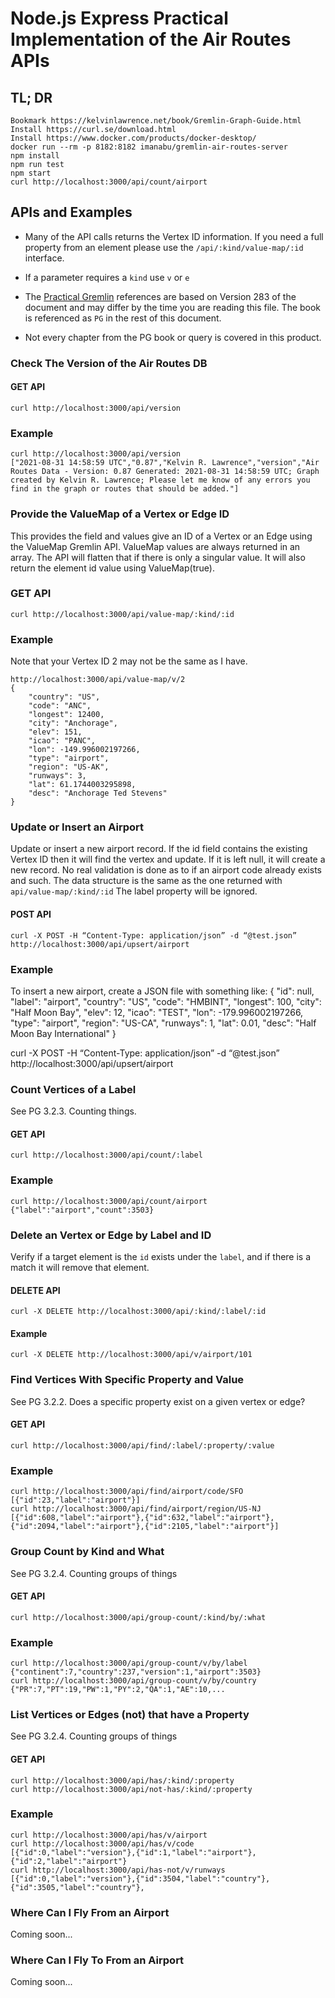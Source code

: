# Node.js Express Practical Implementation of the Air Routes APIs

## TL; DR

    Bookmark https://kelvinlawrence.net/book/Gremlin-Graph-Guide.html
    Install https://curl.se/download.html
    Install https://www.docker.com/products/docker-desktop/
    docker run --rm -p 8182:8182 imanabu/gremlin-air-routes-server 
    npm install
    npm run test
    npm start
    curl http://localhost:3000/api/count/airport

## APIs and Examples

* Many of the API calls returns the Vertex ID information. If you
need a full property from an element please use the
`/api/:kind/value-map/:id` interface.

* If a parameter requires a `kind` use `v` or `e`
* The [Practical Gremlin](https://kelvinlawrence.net/book/Gremlin-Graph-Guide.html) references
  are based on Version 283 of the document and may differ by the time you are reading
  this file. The book is referenced as `PG` in the rest of this document.
* Not every chapter from the PG book or query is covered in this product.

### Check The Version of the Air Routes DB

#### GET API
    curl http://localhost:3000/api/version
### Example
    curl http://localhost:3000/api/version
    ["2021-08-31 14:58:59 UTC","0.87","Kelvin R. Lawrence","version","Air Routes Data - Version: 0.87 Generated: 2021-08-31 14:58:59 UTC; Graph created by Kelvin R. Lawrence; Please let me know of any errors you find in the graph or routes that should be added."]

### Provide the ValueMap of a Vertex or Edge ID
This provides the field and values give an ID of a Vertex or an Edge using
the ValueMap Gremlin API. ValueMap values are always returned in an array.
The API will flatten that if there is only a singular value. It will also
return the element id value using ValueMap(true).

### GET API
    curl http://localhost:3000/api/value-map/:kind/:id
### Example
Note that your Vertex ID 2 may not be the same as I have.

    http://localhost:3000/api/value-map/v/2
    {
        "country": "US",
        "code": "ANC",
        "longest": 12400,
        "city": "Anchorage",
        "elev": 151,
        "icao": "PANC",
        "lon": -149.996002197266,
        "type": "airport",
        "region": "US-AK",
        "runways": 3,
        "lat": 61.1744003295898,
        "desc": "Anchorage Ted Stevens"
    }

### Update or Insert an Airport
Update or insert a new airport record. If the id field contains the existing Vertex ID then
it will find the vertex and update. If it is left null, it will create a new record.
No real validation is done as to if an airport code already exists and such.
The data structure is the same as the one returned with `api/value-map/:kind/:id`
The label property will be ignored.

#### POST API
    curl -X POST -H “Content-Type: application/json” -d “@test.json” http://localhost:3000/api/upsert/airport
### Example

To insert a new airport, create a JSON file with something like:
  {
  "id": null,
  "label": "airport",
  "country": "US",
  "code": "HMBINT",
  "longest": 100,
  "city": "Half Moon Bay",
  "elev": 12,
  "icao": "TEST",
  "lon": -179.996002197266,
  "type": "airport",
  "region": "US-CA",
  "runways": 1,
  "lat": 0.01,
  "desc": "Half Moon Bay International"
  }

curl -X POST -H “Content-Type: application/json” -d “@test.json” http://localhost:3000/api/upsert/airport
   

### Count Vertices of a Label
See PG 3.2.3. Counting things.
#### GET API
    curl http://localhost:3000/api/count/:label
### Example
    curl http://localhost:3000/api/count/airport
    {"label":"airport","count":3503}

### Delete an Vertex or Edge by Label and ID
Verify if a target element is the `id` exists under the `label`, and if there is a match it will
remove that element.
#### DELETE API
    curl -X DELETE http://localhost:3000/api/:kind/:label/:id
#### Example
    curl -X DELETE http://localhost:3000/api/v/airport/101

### Find Vertices With Specific Property and Value
See PG 3.2.2. Does a specific property exist on a given vertex or edge?
#### GET API
    curl http://localhost:3000/api/find/:label/:property/:value
### Example
    curl http://localhost:3000/api/find/airport/code/SFO
    [{"id":23,"label":"airport"}]
    curl http://localhost:3000/api/find/airport/region/US-NJ
    [{"id":608,"label":"airport"},{"id":632,"label":"airport"},{"id":2094,"label":"airport"},{"id":2105,"label":"airport"}]

### Group Count by Kind and What
See PG 3.2.4. Counting groups of things
#### GET API
    curl http://localhost:3000/api/group-count/:kind/by/:what
### Example
    curl http://localhost:3000/api/group-count/v/by/label
    {"continent":7,"country":237,"version":1,"airport":3503}
    curl http://localhost:3000/api/group-count/v/by/country
    {"PR":7,"PT":19,"PW":1,"PY":2,"QA":1,"AE":10,...

### List Vertices or Edges (not) that have a Property
See PG 3.2.4. Counting groups of things
#### GET API
    curl http://localhost:3000/api/has/:kind/:property
    curl http://localhost:3000/api/not-has/:kind/:property
### Example
    curl http://localhost:3000/api/has/v/airport
    curl http://localhost:3000/api/has/v/code
    [{"id":0,"label":"version"},{"id":1,"label":"airport"},{"id":2,"label":"airport"}
    curl http://localhost:3000/api/has-not/v/runways
    [{"id":0,"label":"version"},{"id":3504,"label":"country"},{"id":3505,"label":"country"},

### Where Can I Fly From an Airport
Coming soon...

### Where Can I Fly To From an Airport
Coming soon...

